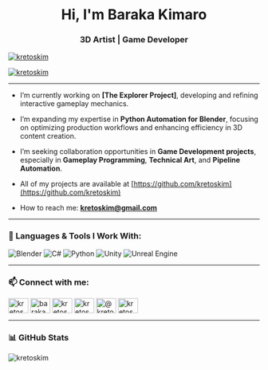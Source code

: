 <h1 align="center">Hi, I'm Baraka Kimaro</h1>
<h3 align="center">3D Artist | Game Developer</h3>

<p align="left">
  <a href="https://github.com/ryo-ma/github-profile-trophy">
    <img src="https://github-profile-trophy.vercel.app/?username=kretoskim" alt="kretoskim" />
  </a>
</p>

<p align="left">
  <a href="https://twitter.com/kretoskim" target="blank">
    <img src="https://img.shields.io/twitter/follow/kretoskim?logo=twitter&style=for-the-badge" alt="kretoskim" />
  </a>
</p>

---

-  I’m currently working on **[The Explorer Project]**, developing and refining interactive gameplay mechanics.

-  I’m expanding my expertise in **Python Automation for Blender**, focusing on optimizing production workflows and enhancing efficiency in 3D content creation.

-  I’m seeking collaboration opportunities in **Game Development projects**, especially in **Gameplay Programming**, **Technical Art**, and **Pipeline Automation**.

-  All of my projects are available at [https://github.com/kretoskim](https://github.com/kretoskim)

-  How to reach me: **kretoskim@gmail.com**

---

### 🧰 Languages & Tools I Work With:
![Blender](https://img.shields.io/badge/Blender-F5792A?style=for-the-badge&logo=blender&logoColor=white)
![C#](https://img.shields.io/badge/C%23-239120?style=for-the-badge&logo=c-sharp&logoColor=white)
![Python](https://img.shields.io/badge/Python-3776AB?style=for-the-badge&logo=python&logoColor=white)
![Unity](https://img.shields.io/badge/Unity-100000?style=for-the-badge&logo=unity&logoColor=white)
![Unreal Engine](https://img.shields.io/badge/Unreal-313131?style=for-the-badge&logo=unrealengine&logoColor=white)

---

### 📫 Connect with me:
<p align="left">
  <a href="https://twitter.com/kretoskim" target="blank"><img align="center" src="https://raw.githubusercontent.com/rahuldkjain/github-profile-readme-generator/master/src/images/icons/Social/twitter.svg" alt="kretoskim" height="30" width="40" /></a>
  <a href="https://linkedin.com/in/baraka solomon kimaro" target="blank"><img align="center" src="https://raw.githubusercontent.com/rahuldkjain/github-profile-readme-generator/master/src/images/icons/Social/linked-in-alt.svg" alt="baraka solomon kimaro" height="30" width="40" /></a>
  <a href="https://instagram.com/kretoskim" target="blank"><img align="center" src="https://raw.githubusercontent.com/rahuldkjain/github-profile-readme-generator/master/src/images/icons/Social/instagram.svg" alt="kretoskim" height="30" width="40" /></a>
  <a href="https://www.behance.net/kretoskim" target="blank"><img align="center" src="https://raw.githubusercontent.com/rahuldkjain/github-profile-readme-generator/master/src/images/icons/Social/behance.svg" alt="kretoskim" height="30" width="40" /></a>
  <a href="https://medium.com/@kretoskim" target="blank"><img align="center" src="https://raw.githubusercontent.com/rahuldkjain/github-profile-readme-generator/master/src/images/icons/Social/medium.svg" alt="@kretoskim" height="30" width="40" /></a>
  <a href="https://discord.gg/kretoskim" target="blank"><img align="center" src="https://raw.githubusercontent.com/rahuldkjain/github-profile-readme-generator/master/src/images/icons/Social/discord.svg" alt="kretoskim" height="30" width="40" /></a>
</p>

---

### 📊 GitHub Stats
<p><img align="center" src="https://github-readme-stats.vercel.app/api?username=kretoskim&show_icons=true&locale=en" alt="kretoskim" /></p>

